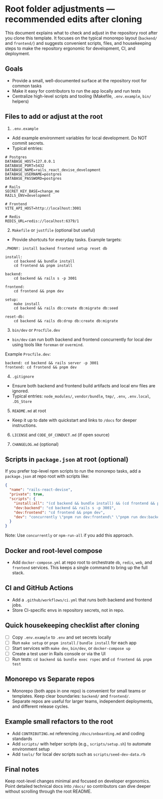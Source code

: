 # Root folder adjustments — recommended edits after cloning

This document explains what to check and adjust in the repository root after you clone this template. It focuses on the typical monorepo layout (`backend/` and `frontend/`) and suggests convenient scripts, files, and housekeeping steps to make the repository ergonomic for development, CI, and deployment.

## Goals

- Provide a small, well-documented surface at the repository root for common tasks
- Make it easy for contributors to run the app locally and run tests
- Centralize high-level scripts and tooling (Makefile, `.env.example`, `bin/` helpers)

## Files to add or adjust at the root

1. `.env.example`

- Add example environment variables for local development. Do NOT commit secrets.
- Typical entries:

```
# Postgres
DATABASE_HOST=127.0.0.1
DATABASE_PORT=5432
DATABASE_NAME=rails_react_devise_development
DATABASE_USERNAME=postgres
DATABASE_PASSWORD=postgres

# Rails
SECRET_KEY_BASE=change_me
RAILS_ENV=development

# Frontend
VITE_API_HOST=http://localhost:3001

# Redis
REDIS_URL=redis://localhost:6379/1
```

2. `Makefile` or `justfile` (optional but useful)

- Provide shortcuts for everyday tasks. Example targets:

```
.PHONY: install backend frontend setup reset db

install:
	cd backend && bundle install
	cd frontend && pnpm install

backend:
	cd backend && rails s -p 3001

frontend:
	cd frontend && pnpm dev

setup:
	make install
	cd backend && rails db:create db:migrate db:seed

reset-db:
	cd backend && rails db:drop db:create db:migrate
```

3. `bin/dev` or `Procfile.dev`

- `bin/dev` can run both backend and frontend concurrently for local dev using tools like `foreman` or `overmind`.

Example `Procfile.dev`:

```
backend: cd backend && rails server -p 3001
frontend: cd frontend && pnpm dev
```

4. `.gitignore`

- Ensure both backend and frontend build artifacts and local env files are ignored.
- Typical entries: `node_modules/`, `vendor/bundle`, `tmp/`, `.env`, `.env.local`, `.DS_Store`

5. `README.md` at root

- Keep it up to date with quickstart and links to `/docs` for deeper instructions.

6. `LICENSE` and `CODE_OF_CONDUCT.md` (if open source)

7. `CHANGELOG.md` (optional)

## Scripts in `package.json` at root (optional)

If you prefer top-level npm scripts to run the monorepo tasks, add a `package.json` at repo root with scripts like:

```json
{
  "name": "rails-react-devise",
  "private": true,
  "scripts": {
    "install:all": "(cd backend && bundle install) && (cd frontend && pnpm install)",
    "dev:backend": "cd backend && rails s -p 3001",
    "dev:frontend": "cd frontend && pnpm dev",
    "dev": "concurrently \"pnpm run dev:frontend\" \"pnpm run dev:backend\""
  }
}
```

Note: Use `concurrently` or `npm-run-all` if you add this approach.

## Docker and root-level compose

- Add `docker-compose.yml` at repo root to orchestrate `db`, `redis`, `web`, and `frontend` services. This keeps a single command to bring up the full stack.

## CI and GitHub Actions

- Add a `.github/workflows/ci.yml` that runs both backend and frontend jobs.
- Store CI-specific envs in repository secrets, not in repo.

## Quick housekeeping checklist after cloning

- [ ] Copy `.env.example` to `.env` and set secrets locally
- [ ] Run `make setup` or `pnpm install` / `bundle install` for each app
- [ ] Start services with `make dev`, `bin/dev`, or `docker-compose up`
- [ ] Create a test user in Rails console or via the UI
- [ ] Run tests: `cd backend && bundle exec rspec` and `cd frontend && pnpm test`

## Monorepo vs Separate repos

- Monorepo (both apps in one repo) is convenient for small teams or templates. Keep clear boundaries: `backend/` and `frontend/`.
- Separate repos are useful for larger teams, independent deployments, and different release cycles.

## Example small refactors to the root

- Add `CONTRIBUTING.md` referencing `/docs/onboarding.md` and coding standards
- Add `scripts/` with helper scripts (e.g., `scripts/setup.sh`) to automate environment setup
- Add `tools/` for local dev scripts such as `scripts/seed-dev-data.rb`

## Final notes

Keep root-level changes minimal and focused on developer ergonomics. Point detailed technical docs into `/docs/` so contributors can dive deeper without scrolling through the root README.